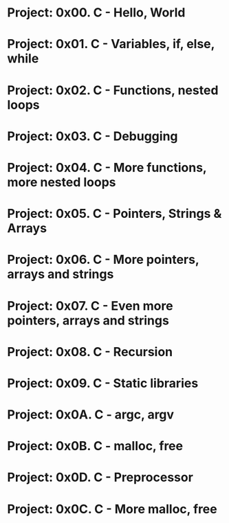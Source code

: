 # Project: 0x00. C - Hello, World
# Project: 0x01. C - Variables, if, else, while
# Project: 0x02. C -  Functions, nested loops
# Project:  0x03. C - Debugging
# Project: 0x04. C - More functions, more nested loops
# Project: 0x05. C - Pointers, Strings & Arrays
# Project: 0x06. C - More pointers, arrays and strings
# Project: 0x07. C - Even more pointers, arrays and strings
# Project: 0x08. C - Recursion
# Project: 0x09. C - Static libraries
# Project: 0x0A. C - argc, argv
# Project: 0x0B. C - malloc, free
# Project: 0x0D. C - Preprocessor
# Project: 0x0C. C - More malloc, free
